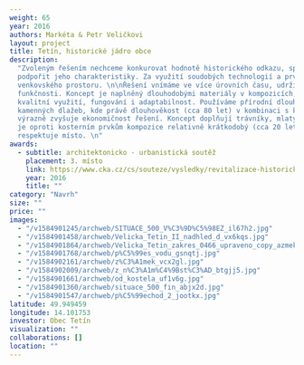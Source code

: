 ```yaml
---
weight: 65
year: 2016
authors: Markéta & Petr Veličkovi
layout: project
title: Tetín, historické jádro obce
description:
  "Zvoleným řešením nechceme konkurovat hodnotě historického odkazu, spíše
  podpořit jeho charakteristiky. Za využití soudobých technologií a prvků udržet identitu
  venkovského prostoru. \n\nŘešení vnímáme ve více úrovních času, udržitelnosti a
  funkčnosti. Koncept je naplněný dlouhodobými materiály v kompozicích, které umožní
  kvalitní využití, fungování i adaptabilnost. Používáme přírodní dlouhověké materiály
  kamenných dlažeb, kde právě dlouhověkost (cca 80 let) v kombinaci s kosterní vegetací
  výrazně zvyšuje ekonomičnost řešení. Koncept doplňují trávníky, mlaty, štěrky. Mobiliář
  je oproti kosterním prvkům kompozice relativně krátkodobý (cca 20 let), též však
  respektuje místo. \n"
awards:
  - subtitle: architektonicko - urbanistická soutěž
    placement: 3. místo
    link: https://www.cka.cz/cs/souteze/vysledky/revitalizace-historickeho-jadra-obce-tetin
    year: 2016
    title: ""
category: "Navrh"
size: ""
price: ""
images:
  - "/v1584901245/archweb/SITUACE_500_V%C3%9D%C5%98EZ_il67h2.jpg"
  - "/v1584901458/archweb/Velicka_Tetin_II_nadhled_d_vx6kqs.jpg"
  - "/v1584901864/archweb/Velicka_Tetin_zakres_0466_upraveno_copy_azmekb.jpg"
  - "/v1584901768/archweb/p%C5%99es_vodu_gsnqtj.jpg"
  - "/v1584902161/archweb/z%C3%A1mek_vcx2gl.jpg"
  - "/v1584902009/archweb/z_n%C3%A1m%C4%9Bst%C3%AD_btgjj5.jpg"
  - "/v1584901661/archweb/od_kostela_uf1v6g.jpg"
  - "/v1584901360/archweb/situace_500_fin_abjx2d.jpg"
  - "/v1584901547/archweb/p%C5%99echod_2_jootkx.jpg"
latitude: 49.949459
longitude: 14.101753
investor: Obec Tetín
visualization: ""
collaborations: []
location: ""
---
```

